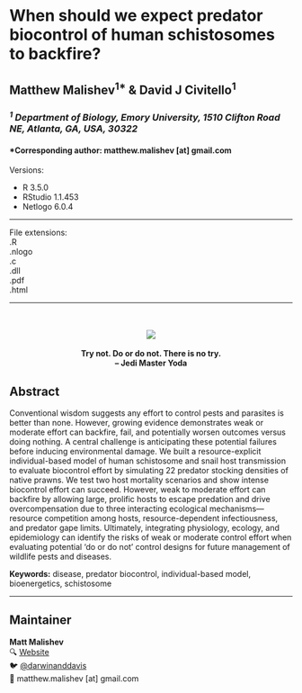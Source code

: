 <!-- <img src="https://raw.githubusercontent.com/darwinanddavis/MalishevCivitello_biocontrol/master/header.jpg" alt=" " width=1000 height=500>    -->   
  
<!-- [![DOI](https://zenodo.org/badge/DOI/10.5281/zenodo.3823824.svg)](https://zenodo.org/record/3823824#.XrubRBMzYWo)   -->

# When should we expect predator biocontrol of human schistosomes to backfire?    

## Matthew Malishev<sup>1*</sup> & David J Civitello<sup>1</sup>     

### _<sup>1</sup> Department of Biology, Emory University, 1510 Clifton Road NE, Atlanta, GA, USA, 30322_      

#### *Corresponding author: matthew.malishev [at] gmail.com        


Versions:  
 - R 3.5.0  
 - RStudio 1.1.453  
 - Netlogo 6.0.4         

******

File extensions:   
.R  
.nlogo  
.c  
.dll  
.pdf  
.html    

******    
   
<p align="center">  
  <br><br>  
  <img src="https://miro.medium.com/max/1000/0*qFTabwOQbqE_sqhD.gif">     
  <br><br>  
  <b>Try not. Do or do not. There is no try.</b>
  <br>     
  <b> – Jedi Master Yoda</b>  
</p>  
    
## Abstract        
  
Conventional wisdom suggests any effort to control pests and parasites is better than none. However, growing evidence demonstrates weak or moderate effort can backfire, fail, and potentially worsen outcomes versus doing nothing. A central challenge is anticipating these potential failures before inducing environmental damage. We built a resource-explicit individual-based model of human schistosome and snail host transmission to evaluate biocontrol effort by simulating 22 predator stocking densities of native prawns. We test two host mortality scenarios and show intense biocontrol effort can succeed. However, weak to moderate effort can backfire by allowing large, prolific hosts to escape predation and drive overcompensation due to three interacting ecological mechanisms—resource competition among hosts, resource-dependent infectiousness, and predator gape limits. Ultimately, integrating physiology, ecology, and epidemiology can identify the risks of weak or moderate control effort when evaluating potential ‘do or do not’ control designs for future management of wildlife pests and diseases.      

**Keywords:** disease, predator biocontrol, individual-based model, bioenergetics, schistosome    

   
******  

## Maintainer    
**Matt Malishev**     
:mag: [Website](https://darwinanddavis.github.io/DataPortfolio/)        
:bird: [@darwinanddavis](https://twitter.com/darwinanddavis)    
:email: matthew.malishev [at] gmail.com      

